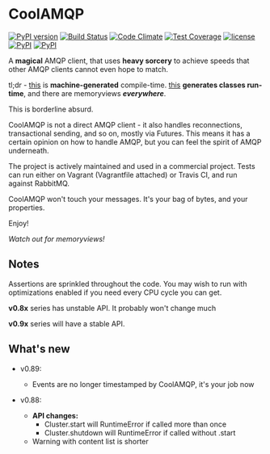 CoolAMQP
========
[![PyPI version](https://badge.fury.io/py/CoolAMQP.svg)](https://badge.fury.io/py/CoolAMQP)
[![Build Status](https://travis-ci.org/smok-serwis/coolamqp.svg)](https://travis-ci.org/smok-serwis/coolamqp)
[![Code Climate](https://codeclimate.com/github/smok-serwis/coolamqp/badges/gpa.svg)](https://codeclimate.com/github/smok-serwis/coolamqp)
[![Test Coverage](https://codeclimate.com/github/smok-serwis/coolamqp/badges/coverage.svg)](https://codeclimate.com/github/smok-serwis/coolamqp/coverage)
[![license](https://img.shields.io/github/license/mashape/apistatus.svg)]()
[![PyPI](https://img.shields.io/pypi/pyversions/CoolAMQP.svg)]()
[![PyPI](https://img.shields.io/pypi/implementation/CoolAMQP.svg)]()

A **magical** AMQP client, that uses **heavy sorcery** to achieve speeds that other AMQP clients cannot even hope to match.

tl;dr - [this](coolamqp/framing/definitions.py) is **machine-generated** compile-time.
[this](coolamqp/framing/compilation/content_property.py) **generates classes run-time**,
and there are memoryviews **_everywhere_**. 

This is borderline absurd.

CoolAMQP is not a direct AMQP client - it also handles reconnections, transactional sending,
and so on, mostly via Futures. This means it has a certain opinion on how to 
handle AMQP, but you can feel the spirit of AMQP underneath.


The project is actively maintained and used in a commercial project. Tests can run
either on Vagrant (Vagrantfile attached) or Travis CI, and run against RabbitMQ.

CoolAMQP won't touch your messages. It's your bag of bytes, and your properties.

Enjoy!

_Watch out for memoryviews!_


## Notes
Assertions are sprinkled throughout the code. You may wish to run with optimizations enabled
if you need every CPU cycle you can get.

**v0.8x** series has unstable API. It probably won't change much

**v0.9x** series will have a stable API.

## What's new

* v0.89: 
   * Events are no longer timestamped by CoolAMQP, it's your job now

* v0.88:
    * **API changes:**
        * Cluster.start will RuntimeError if called more than once
        * Cluster.shutdown will RuntimeError if called without .start
    * Warning with content list is shorter
